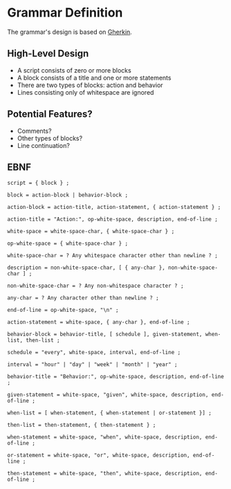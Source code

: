 # Grammar Definition

The grammar's design is based on [Gherkin](https://github.com/cucumber/cucumber/wiki/Gherkin).

## High-Level Design

* A script consists of zero or more blocks
* A block consists of a title and one or more statements
* There are two types of blocks: action and behavior
* Lines consisting only of whitespace are ignored

## Potential Features?

* Comments?
* Other types of blocks?
* Line continuation?

## EBNF

```
script = { block } ;

block = action-block | behavior-block ;

action-block = action-title, action-statement, { action-statement } ;

action-title = "Action:", op-white-space, description, end-of-line ;

white-space = white-space-char, { white-space-char } ;

op-white-space = { white-space-char } ;

white-space-char = ? Any whitespace character other than newline ? ;

description = non-white-space-char, [ { any-char }, non-white-space-char ] ;

non-white-space-char = ? Any non-whitespace character ? ;

any-char = ? Any character other than newline ? ;

end-of-line = op-white-space, "\n" ;

action-statement = white-space, { any-char }, end-of-line ;

behavior-block = behavior-title, [ schedule ], given-statement, when-list, then-list ;

schedule = "every", white-space, interval, end-of-line ;

interval = "hour" | "day" | "week" | "month" | "year" ;

behavior-title = "Behavior:", op-white-space, description, end-of-line ;

given-statement = white-space, "given", white-space, description, end-of-line ;

when-list = [ when-statement, { when-statement | or-statement }] ;

then-list = then-statement, { then-statement } ;

when-statement = white-space, "when", white-space, description, end-of-line ;

or-statement = white-space, "or", white-space, description, end-of-line ;

then-statement = white-space, "then", white-space, description, end-of-line ;
```
